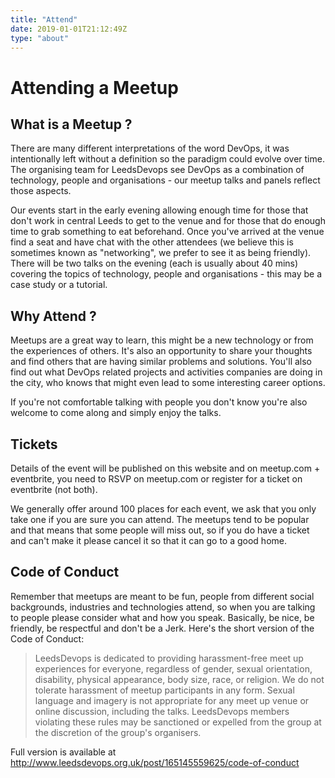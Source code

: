 ```yaml
---
title: "Attend"
date: 2019-01-01T21:12:49Z
type: "about"
---
```


# Attending a Meetup

## What is a Meetup ?
There are many different interpretations of the word DevOps, it was intentionally left without a definition so the paradigm could evolve over time. The organising team for LeedsDevops see DevOps as a combination of technology, people and organisations - our meetup talks and panels reflect those aspects.

Our events start in the early evening allowing enough time for those that don't work in central Leeds to get to the venue and for those that do enough time to grab something to eat beforehand. Once you've arrived at the venue find a seat and have chat with the other attendees (we believe this is sometimes known as "networking", we prefer to see it as being friendly). There will be two talks on the evening (each is usually about 40 mins) covering the topics of technology, people and organisations - this may be a case study or a tutorial.


## Why Attend ?
Meetups are a great way to learn, this might be a new technology or from the experiences of others. It's also an opportunity to share your thoughts and find others that are having similar problems and solutions. You'll also find out what DevOps related projects and activities companies are doing in the city, who knows that might even lead to some interesting career options.

If you're not comfortable talking with people you don't know you're also welcome to come along and simply enjoy the talks.


## Tickets
Details of the event will be published on this website and on meetup.com + eventbrite, you need to RSVP on meetup.com or register for a ticket on eventbrite (not both).

We generally offer around 100 places for each event, we ask that you only take one if you are sure you can attend. The meetups tend to be popular and that means that some people will miss out, so if you do have a ticket and can't make it please cancel it so that it can go to a good home.


## Code of Conduct
Remember that meetups are meant to be fun, people from different social backgrounds,  industries and technologies attend, so when you are talking to people please consider what and how you speak. Basically, be nice, be friendly, be respectful and don't be a Jerk. Here's the short version of the Code of Conduct:

> LeedsDevops is dedicated to providing harassment-free meet up experiences for everyone, regardless of gender, sexual orientation, disability, physical appearance, body size, race, or religion. We do not tolerate harassment of meetup participants in any form. Sexual language and imagery is not appropriate for any meet up venue or online discussion, including the talks. LeedsDevops members violating these rules may be sanctioned or expelled from the group at the discretion of the group's organisers.

Full version is available at http://www.leedsdevops.org.uk/post/165145559625/code-of-conduct


